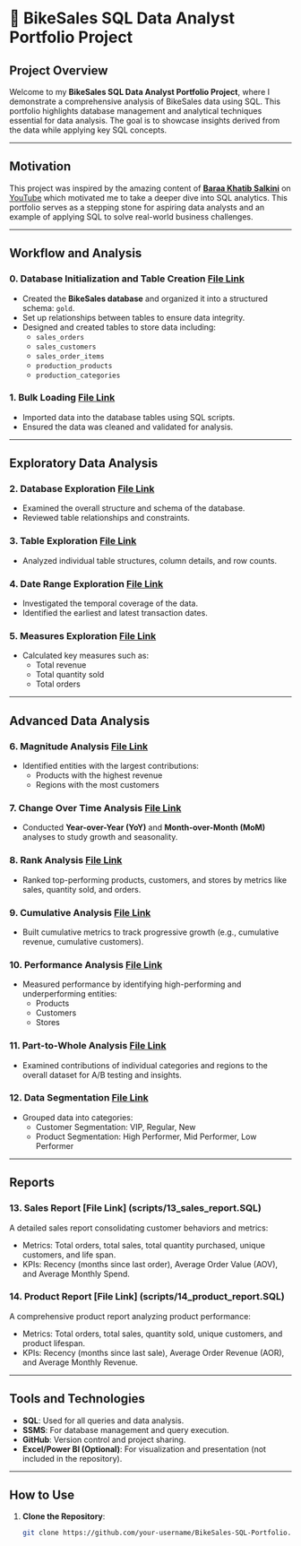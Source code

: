 # 🚴 BikeSales SQL Data Analyst Portfolio Project

## Project Overview
Welcome to my **BikeSales SQL Data Analyst Portfolio Project**, where I demonstrate a comprehensive analysis of BikeSales data using SQL. This portfolio highlights database management and analytical techniques essential for data analysis. The goal is to showcase insights derived from the data while applying key SQL concepts.

---

## Motivation
This project was inspired by the amazing content of [**Baraa Khatib Salkini**](https://www.linkedin.com/in/baraa-khatib-salkini/) on [YouTube](https://www.youtube.com/watch?v=2jGhQpbzHes&t=888s) which motivated me to take a deeper dive into SQL analytics. This portfolio serves as a stepping stone for aspiring data analysts and an example of applying SQL to solve real-world business challenges.

---

## Workflow and Analysis

### 0. **Database Initialization** and **Table Creation** [File Link](scripts/00_init_database.SQL)
- Created the **BikeSales database** and organized it into a structured schema: `gold`.
- Set up relationships between tables to ensure data integrity.
- Designed and created tables to store data including:
  - `sales_orders`
  - `sales_customers`
  - `sales_order_items`
  - `production_products`
  - `production_categories`

### 1. **Bulk Loading** [File Link](scripts/01_bulk_loading.SQL)
- Imported data into the database tables using SQL scripts.
- Ensured the data was cleaned and validated for analysis.

---

## Exploratory Data Analysis
### 2. **Database Exploration** [File Link](scripts/02_database_exploration.SQL)
- Examined the overall structure and schema of the database.
- Reviewed table relationships and constraints.

### 3. **Table Exploration** [File Link](scripts/03_table_exploration.SQL)
- Analyzed individual table structures, column details, and row counts.

### 4. **Date Range Exploration** [File Link](scripts/04_date_range_exploration.SQL)
- Investigated the temporal coverage of the data.
- Identified the earliest and latest transaction dates.

### 5. **Measures Exploration** [File Link](scripts/05_measures_exploration.SQL)
- Calculated key measures such as:
  - Total revenue
  - Total quantity sold
  - Total orders

---

## Advanced Data Analysis
### 6. **Magnitude Analysis** [File Link](scripts/06_magnitude_analysis.SQL)
- Identified entities with the largest contributions:
  - Products with the highest revenue
  - Regions with the most customers

### 7. **Change Over Time Analysis** [File Link](scripts/07_change_over_time_analysis.SQL)
- Conducted **Year-over-Year (YoY)** and **Month-over-Month (MoM)** analyses to study growth and seasonality.

### 8. **Rank Analysis** [File Link](scripts/08_ranking_analysis.SQL)
- Ranked top-performing products, customers, and stores by metrics like sales, quantity sold, and orders.

### 9. **Cumulative Analysis** [File Link](scripts/09_cumulative_analysis.SQL)
- Built cumulative metrics to track progressive growth (e.g., cumulative revenue, cumulative customers).

### 10. **Performance Analysis** [File Link](scripts/10_performace_analysis.SQL)
- Measured performance by identifying high-performing and underperforming entities:
  - Products
  - Customers
  - Stores

### 11. **Part-to-Whole Analysis** [File Link](scripts/11_part_to_whole_analysis.SQL)
- Examined contributions of individual categories and regions to the overall dataset for A/B testing and insights.

### 12. **Data Segmentation** [File Link](scripts/12_data_segmentation.SQL)
- Grouped data into categories:
  - Customer Segmentation: VIP, Regular, New
  - Product Segmentation: High Performer, Mid Performer, Low Performer

---

## Reports
### 13. **Sales Report** [File Link] (scripts/13_sales_report.SQL)
A detailed sales report consolidating customer behaviors and metrics:
- Metrics: Total orders, total sales, total quantity purchased, unique customers, and life span.
- KPIs: Recency (months since last order), Average Order Value (AOV), and Average Monthly Spend.

### 14. **Product Report** [File Link] (scripts/14_product_report.SQL)
A comprehensive product report analyzing product performance:
- Metrics: Total orders, total sales, quantity sold, unique customers, and product lifespan.
- KPIs: Recency (months since last sale), Average Order Revenue (AOR), and Average Monthly Revenue.

---

## Tools and Technologies
- **SQL**: Used for all queries and data analysis.
- **SSMS**: For database management and query execution.
- **GitHub**: Version control and project sharing.
- **Excel/Power BI (Optional)**: For visualization and presentation (not included in the repository).

---

## How to Use
1. **Clone the Repository**:
   ```bash
   git clone https://github.com/your-username/BikeSales-SQL-Portfolio.git
